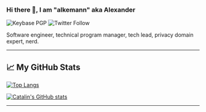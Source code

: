 ### Hi there 👋, I am "alkemann" aka Alexander

![Keybase PGP](https://img.shields.io/keybase/pgp/lake?logo=keybase&style=for-the-badge)
![Twitter Follow](https://img.shields.io/twitter/follow/alkemann?logo=twitter&style=for-the-badge)

Software engineer, technical program manager, tech lead, privacy domain expert, nerd.

---


## &#x1f4c8; My GitHub Stats

[![Top Langs](https://github-readme-stats.vercel.app/api/top-langs/?username=alkemann&hide=html,css&theme=cobalt)](https://github.com/anuraghazra/github-readme-stats)

[![Catalin's GitHub stats](https://github-readme-stats.vercel.app/api?username=alkemann&theme=cobalt)](https://github.com/anuraghazra/github-readme-stats)

---

<!--
**alkemann/alkemann** is a ✨ _special_ ✨ repository because its `README.md` (this file) appears on your GitHub profile.

Here are some ideas to get you started:

- 🔭 I’m currently working on ...
- 🌱 I’m currently learning ...
- 👯 I’m looking to collaborate on ...
- 🤔 I’m looking for help with ...
- 💬 Ask me about ...
- 📫 How to reach me: ...
- 😄 Pronouns: ...
- ⚡ Fun fact: ...
-->
